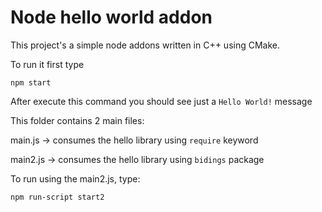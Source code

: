 # Node hello world addon

This project's a simple node addons written in C++ using CMake.

To run it first type

    npm start

After execute this command you should see just a `Hello World!` message

This folder contains 2 main files:

main.js -> consumes the hello library using `require` keyword

main2.js -> consumes the hello library using `bidings` package

To run using the main2.js, type:

    npm run-script start2
